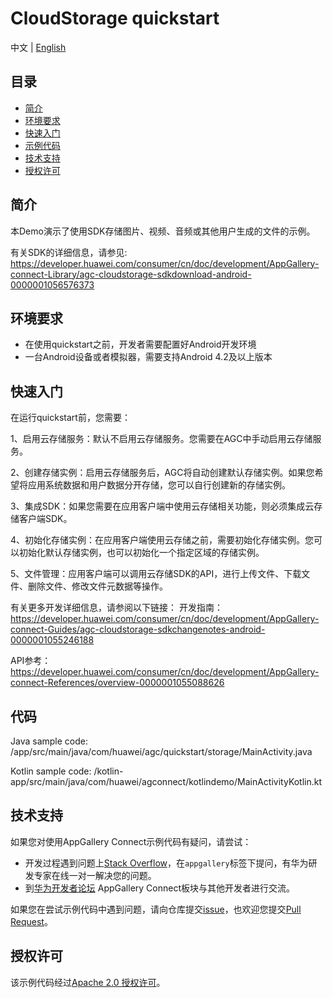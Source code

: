 # CloudStorage quickstart

中文 | [English](./README.md)

## 目录

- [简介](#简介)
- [环境要求](#环境要求)
- [快速入门](#快速入门)
- [示例代码](#示例代码)
- [技术支持](#技术支持)
- [授权许可](#授权许可)

## 简介

本Demo演示了使用SDK存储图片、视频、音频或其他用户生成的文件的示例。

有关SDK的详细信息，请参见: https://developer.huawei.com/consumer/cn/doc/development/AppGallery-connect-Library/agc-cloudstorage-sdkdownload-android-0000001056576373

## 环境要求

* 在使用quickstart之前，开发者需要配置好Android开发环境
* 一台Android设备或者模拟器，需要支持Android 4.2及以上版本

## 快速入门

在运行quickstart前，您需要：

1、启用云存储服务：默认不启用云存储服务。您需要在AGC中手动启用云存储服务。

2、创建存储实例：启用云存储服务后，AGC将自动创建默认存储实例。如果您希望将应用系统数据和用户数据分开存储，您可以自行创建新的存储实例。

3、集成SDK：如果您需要在应用客户端中使用云存储相关功能，则必须集成云存储客户端SDK。

4、初始化存储实例：在应用客户端使用云存储之前，需要初始化存储实例。您可以初始化默认存储实例，也可以初始化一个指定区域的存储实例。

5、文件管理：应用客户端可以调用云存储SDK的API，进行上传文件、下载文件、删除文件、修改文件元数据等操作。

有关更多开发详细信息，请参阅以下链接：
开发指南：https://developer.huawei.com/consumer/cn/doc/development/AppGallery-connect-Guides/agc-cloudstorage-sdkchangenotes-android-0000001055246188

API参考：https://developer.huawei.com/consumer/cn/doc/development/AppGallery-connect-References/overview-0000001055088626

## 代码

Java sample code: /app/src/main/java/com/huawei/agc/quickstart/storage/MainActivity.java

Kotlin sample code: /kotlin-app/src/main/java/com/huawei/agconnect/kotlindemo/MainActivityKotlin.kt



## 技术支持

如果您对使用AppGallery Connect示例代码有疑问，请尝试：

- 开发过程遇到问题上[Stack Overflow](https://stackoverflow.com/questions/tagged/appgallery-connect)，在`appgallery`标签下提问，有华为研发专家在线一对一解决您的问题。
- 到[华为开发者论坛](https://developer.huawei.com/consumer/cn/forum/block/ag-connect) AppGallery Connect板块与其他开发者进行交流。

如果您在尝试示例代码中遇到问题，请向仓库提交[issue](https://github.com/AppGalleryConnect/agc-android-demos/issues)，也欢迎您提交[Pull Request](https://github.com/AppGalleryConnect/agc-android-demos/pulls)。

## 授权许可

该示例代码经过[Apache 2.0 授权许可](http://www.apache.org/licenses/LICENSE-2.0)。
